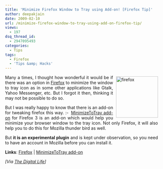 ```yaml
---
title: 'Minimize Firefox Window to Tray using Add-on! [Firefox Tip]'
author: deepakjain
date: 2009-02-10
url: /minimize-firefox-window-to-tray-using-add-on-firefox-tip/
views:
  - 197
dsq_thread_id:
  - 2947095493
categories:
  - Tips
tags:
  - Firefox
  - 'Tips &amp; Hacks'
---
```

<p align="justify">
  <a href="http://www.firefox.com" onclick="_gaq.push(['_trackEvent', 'outbound-article', 'http://www.firefox.com', '']);" ><img class="wp-image-52835" style="border-right: 0px;border-top: 0px;margin: 5px 0px 0px 10px;border-left: 0px;border-bottom: 0px" height="136" alt="firefox" src="http://cdn.devilsworkshop.org/files/2009/02/firefox1.jpg" width="138" align="right" border="0" /></a>
</p>

<p align="justify">
  Many a times, I thought how wonderful it would be if there was an option in <a href="http://devilsworkshop.org/firefox">Firefox</a> to minimize the window to tray icon as in some other applications like Gtalk, Yahoo Messenger, etc. But I forgot it then, thinking it may not be possible to do so.
</p>

<p align="justify">
  But I was really happy to know that there is an add-on for tweaking firefox this way. <img src="http://devilsworkshop.org/wp-includes/images/smilies/simple-smile.png" alt=":-)" class="wp-smiley" style="height: 1em; max-height: 1em;" /> <a href="https://addons.mozilla.org/en-US/firefox/addon/10488" onclick="_gaq.push(['_trackEvent', 'outbound-article', 'https://addons.mozilla.org/en-US/firefox/addon/10488', 'MinimizeToTray add-on']);" >MinimizeToTray add-on</a> for Firefox 3 is an add-on which would help you minimize your browser window to the tray icon. Not only Firefox, it will also help you to do this for Mozilla thunder bird as well.
</p>

<p align="justify">
  But <strong>it is an experimental plugin</strong> and is kept under observation, so you need to have an account in Mozilla before you can install it.
</p>

<p align="justify">
  <strong>Links</strong>: <a href="http://devilsworkshop.org/firefox">Firefox</a> | <a href="https://addons.mozilla.org/en-US/firefox/addon/10488" onclick="_gaq.push(['_trackEvent', 'outbound-article', 'https://addons.mozilla.org/en-US/firefox/addon/10488', 'MinimizeToTray add-on']);" >MinimizeToTray add-on</a>
</p>

<p align="justify">
  <em>[Via </em><a href="http://www.thelifedigital.com/minimize-tray-firefox-3/" onclick="_gaq.push(['_trackEvent', 'outbound-article', 'http://www.thelifedigital.com/minimize-tray-firefox-3/', 'The Digital Life']);" ><em>The Digital Life</em></a><em>]</em>
</p>
